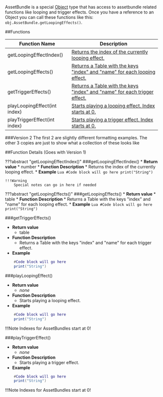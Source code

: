 AssetBundle is a special [Object](object) type that has access to assetbundle related functions like looping and trigger effects. Once you have a reference to an Object you can call these functions like this: `obj.AssetBundle.getLoopingEffects()`.

##Functions

Function Name | Description
-- | --
getLoopingEffectIndex()  |  [Returns the index of the currently looping effect.](#getloopingeffectindex)
getLoopingEffects()  |  [Returns a Table with the keys "index" and "name" for each looping effect.](#getloopingeffects)
getTriggerEffects()  |  [Returns a Table with the keys "index" and "name" for each trigger effect.](#gettriggereffects)
playLoopingEffect(int index)  |  [Starts playing a looping effect. Index starts at 0.](#playloopingeffect)
playTriggerEffect(int index)  |  [Starts playing a trigger effect. Index starts at 0.](#playtriggereffect)


###Version 2
The first 2 are slightly different formatting examples. The other 3 copies are just to show what a collection of these looks like





##Function Details (Goes with Version 1)


???abstract "getLoopingEffectIndex()"
	###getLoopingEffectIndex()
	* **Return value**
		* number
	* **Function Description**
	    * Returns the index of the currently looping effect.
	* **Example**
		```Lua
			#Code block will go here
			print("String")
		```

	!!!Warning
		Special notes can go in here if needed


???abstract "getLoopingEffects()"
	###getLoopingEffects()
	* **Return value**
		* table
	* **Function Description**
	    * Returns a Table with the keys "index" and "name" for each looping effect.
	* **Example**
		```Lua
			#Code block will go here
			print("String")
		```

###getTriggerEffects()

* **Return value**
	* table
* **Function Description**
	* Returns a Table with the keys "index" and "name" for each trigger effect.
* **Example**

```Lua
	#Code block will go here
	print("String")
```

###playLoopingEffect()

* **Return value**
	* *none*
* **Function Description**
	* Starts playing a looping effect.
* **Example**

```Lua
	#Code block will go here
	print("String")
```

!!!Note
	Indexes for AssetBundles start at 0!

###playTriggerEffect()

* **Return value**
	* *none*
* **Function Description**
	* Starts playing a trigger effect.
* **Example**

```Lua
	#Code block will go here
	print("String")
```

!!!Note
	Indexes for AssetBundles start at 0!
